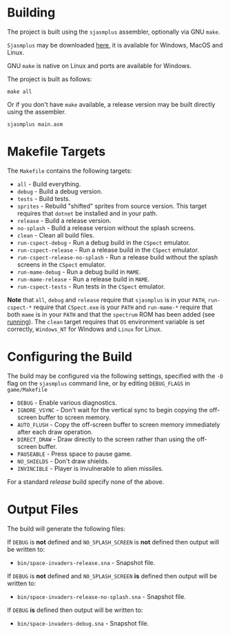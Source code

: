 # Building

The project is built using the `sjasmplus` assembler, optionally via GNU `make`.

`Sjasmplus` may be downloaded [here](https://github.com/z00m128/sjasmplus), it is available for Windows, MacOS and Linux.

GNU `make` is native on Linux and ports are available for Windows.

The project is built as follows:

```
make all
```

Or if you don't have `make` available, a release version may be built directly using the assembler.

```
sjasmplus main.asm
```

# Makefile Targets

The `Makefile` contains the following targets:

* `all` - Build everything.
* `debug` - Build a debug version.
* `tests` - Build tests.
* `sprites` - Rebuild "shifted" sprites from source version.  This target requires that `dotnet` be installed and in your path.
* `release` - Build a release version.
* `no-splash` - Build a release version without the splash screens.
* `clean` - Clean all build files.
* `run-cspect-debug` - Run a debug build in the `CSpect` emulator.
* `run-cspect-release` - Run a release build in the `CSpect` emulator.
* `run-cspect-release-no-splash` - Run a release build without the splash screens in the `CSpect` emulator.
* `run-mame-debug` - Run a debug build in `MAME`.
* `run-mame-release` - Run a release build in `MAME`.
* `run-cspect-tests` - Run tests in the `CSpect` emulator.

**Note** that `all`, `debug` and `release` require that `sjasmplus` is in your `PATH`, `run-cspect-*` require that `CSpect.exe` is your `PATH` and `run-mame-*` require that both `mame` is in your `PATH` and that the `spectrum` ROM has been added (see [running](running.md)).  The `clean` target requires that `OS` environment variable is set correctly, `Windows_NT` for Windows and `Linux` for Linux.

# Configuring the Build

The build may be configured via the following settings, specified with the `-D` flag on the `sjasmplus` command line, or by editing `DEBUG_FLAGS` in `game/Makefile`

* `DEBUG` - Enable various diagnostics.
* `IGNORE_VSYNC` - Don't wait for the vertical sync to begin copying the off-screen buffer to screen memory.
* `AUTO_FLUSH` - Copy the off-screen buffer to screen memory immediately after each draw operation.
* `DIRECT_DRAW` - Draw directly to the screen rather than using the off-screen buffer.    
* `PAUSEABLE` - Press space to pause game.
* `NO_SHIELDS` - Don't draw shields.
* `INVINCIBLE` - Player is invulnerable to alien missiles.
 
For a standard *release* build specify none of the above.

# Output Files

The build will generate the following files:

If `DEBUG` is **not** defined and `NO_SPLASH_SCREEN` is **not** defined then output will be written to:
* `bin/space-invaders-release.sna` - Snapshot file.

If `DEBUG` is **not** defined and `NO_SPLASH_SCREEN` **is** defined then output will be written to:
* `bin/space-invaders-release-no-splash.sna` - Snapshot file.

If `DEBUG` **is** defined then output will be written to:
* `bin/space-invaders-debug.sna` - Snapshot file.
 



